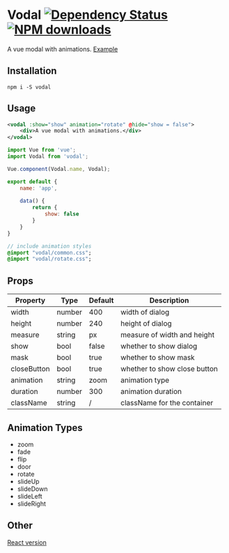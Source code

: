 # Vodal [![Dependency Status](https://david-dm.org/chenjiahan/rodal.svg?style=flat-square)](https://david-dm.org/chenjiahan/vodal) [![NPM downloads](http://img.shields.io/npm/dm/rodal.svg?style=flat-square)](https://npmjs.org/package/vodal)
A vue modal with animations.
[Example](http://rodal.cn)

## Installation    

    npm i -S vodal
    
## Usage
``` xml
<vodal :show="show" animation="rotate" @hide="show = false">
    <div>A vue modal with animations.</div>
</vodal>
```

``` javascript
import Vue from 'vue';
import Vodal from 'vodal';

Vue.component(Vodal.name, Vodal);

export default {
    name: 'app',
    
    data() {
        return {
            show: false
        }
    }
}
```

``` sass
// include animation styles
@import "vodal/common.css";
@import "vodal/rotate.css";
```

## Props

Property|Type|Default|Description
---|---|---|---
width|number|400|width of dialog
height|number|240|height of dialog
measure|string|px|measure of width and height
show|bool|false|whether to show dialog
mask|bool|true|whether to show mask
closeButton|bool|true|whether to show close button
animation|string|zoom|animation type
duration|number|300|animation duration
className|string|/|className for the container

## Animation Types
* zoom
* fade
* flip
* door
* rotate
* slideUp
* slideDown
* slideLeft
* slideRight

## Other
[React version](https://github.com/chenjiahan/rodal)

